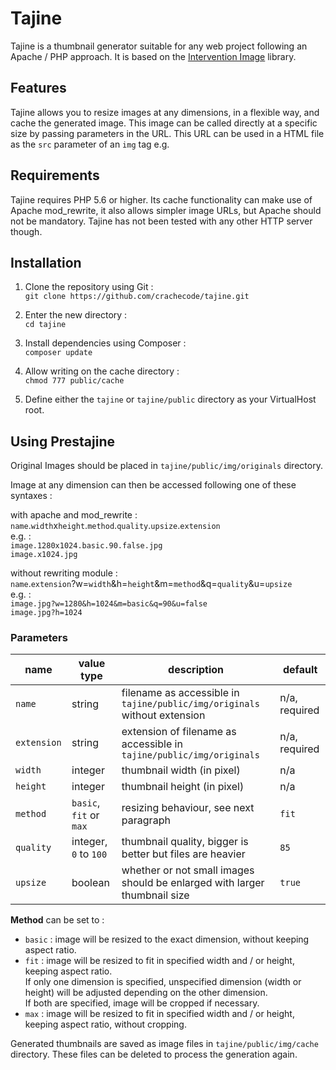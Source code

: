 Tajine
==========

Tajine is a thumbnail generator suitable for any web project following an Apache / PHP approach. It is based on the [Intervention Image](https://github.com/Intervention/image) library.

## Features

Tajine allows you to resize images at any dimensions, in a flexible way, and cache the generated image.
This image can be called directly at a specific size by passing parameters in the URL. This URL can be used in a HTML file as the ```src``` parameter of an ```img``` tag e.g.

## Requirements

Tajine requires PHP 5.6 or higher. Its cache functionality can make use of Apache mod_rewrite, it also allows simpler image URLs, but Apache should not be mandatory. Tajine has not been tested with any other HTTP server though.

## Installation

 1. Clone the repository using Git :  
 `git clone https://github.com/crachecode/tajine.git`
 
 2. Enter the new directory :  
 `cd tajine`

 3. Install dependencies using Composer :  
 `composer update`

 4. Allow writing on the cache directory :  
 `chmod 777 public/cache`

 5. Define either the ```tajine``` or ```tajine/public``` directory as your VirtualHost root.

## Using Prestajine

Original Images should be placed in ```tajine/public/img/originals``` directory.

Image at any dimension can then be accessed following one of these syntaxes :

with apache and mod_rewrite :  
```name```.```width```x```height```.```method```.```quality```.```upsize```.```extension```  
e.g. :  
`image.1280x1024.basic.90.false.jpg`  
`image.x1024.jpg`

without rewriting module :  
```name```.```extension```?w=```width```&h=```height```&m=```method```&q=```quality```&u=```upsize```  
e.g. :  
`image.jpg?w=1280&h=1024&m=basic&q=90&u=false`  
`image.jpg?h=1024`

### Parameters

| name            | value type                          | description                                                                   | default       |
| ---             | ---                                 | ---                                                                           | ---           |
| ```name```      | string                              | filename as accessible in ```tajine/public/img/originals``` without extension | n/a, required |
| ```extension ```| string                              | extension of filename as accessible in ```tajine/public/img/originals```      | n/a, required |
| ```width```     | integer                             | thumbnail width (in pixel)                                                    | n/a           |
| ```height```    | integer                             | thumbnail height (in pixel)                                                   | n/a           |
| ```method```    | ```basic```, ```fit``` or ```max``` | resizing behaviour, see next paragraph                                        | ```fit```     |
| ```quality```   | integer, ```0``` to ```100```       | thumbnail quality, bigger is better but files are heavier                     | ```85```      |
| ```upsize```    | boolean                             | whether or not small images should be enlarged with larger thumbnail size     | ```true```    |

**Method** can be set to :
* `basic` : image will be resized to the exact dimension, without keeping aspect ratio.
* `fit` : image will be resized to fit in specified width and / or height, keeping aspect ratio.  
If only one dimension is specified, unspecified dimension (width or height) will be adjusted depending on the other dimension.  
If both are specified, image will be cropped if necessary.
* `max` : image will be resized to fit in specified width and / or height, keeping aspect ratio, without cropping.

Generated thumbnails are saved as image files in ```tajine/public/img/cache``` directory. These files can be deleted to process the generation again.
